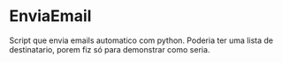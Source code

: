 # EnviaEmail
 Script que envia emails automatico com python. Poderia ter uma lista de destinatario, porem fiz
 só para demonstrar como seria.
